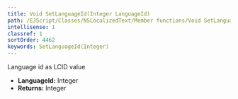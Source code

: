 ```yaml
---
title: Void SetLanguageId(Integer LanguageId)
path: /EJScript/Classes/NSLocalizedText/Member functions/Void SetLanguageId(Integer p_0)
intellisense: 1
classref: 1
sortOrder: 4462
keywords: SetLanguageId(Integer)
---
```



Language id as LCID value



* **LanguageId:** Integer
* **Returns:** Integer


